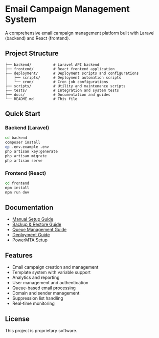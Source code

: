 # Email Campaign Management System

A comprehensive email campaign management platform built with Laravel (backend) and React (frontend).

## Project Structure

```text
├── backend/          # Laravel API backend
├── frontend/         # React frontend application
├── deployment/       # Deployment scripts and configurations
│   ├── scripts/      # Deployment automation scripts
│   └── cron/         # Cron job configurations
├── scripts/          # Utility and maintenance scripts
├── tests/            # Integration and system tests
├── docs/             # Documentation and guides
└── README.md         # This file
```

## Quick Start

### Backend (Laravel)

```bash
cd backend
composer install
cp .env.example .env
php artisan key:generate
php artisan migrate
php artisan serve
```

### Frontend (React)

```bash
cd frontend
npm install
npm run dev
```

## Documentation

- [Manual Setup Guide](docs/MANUAL_SETUP_GUIDE.md)
- [Backup & Restore Guide](docs/BACKUP_RESTORE_GUIDE.md)
- [Queue Management Guide](docs/QUEUE_MANAGEMENT_GUIDE.md)
- [Deployment Guide](docs/VIRTUALMIN_DEPLOYMENT_GUIDE.md)
- [PowerMTA Setup](docs/POWERMTA_SETUP.md)

## Features

- Email campaign creation and management
- Template system with variable support
- Analytics and reporting
- User management and authentication
- Queue-based email processing
- Domain and sender management
- Suppression list handling
- Real-time monitoring

## License

This project is proprietary software.
